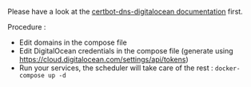 Please have a look at the [certbot-dns-digitalocean documentation](https://certbot-dns-digitalocean.readthedocs.io/en/stable/) first.

Procedure :

- Edit domains in the compose file
- Edit DigitalOcean credentials in the compose file (generate using https://cloud.digitalocean.com/settings/api/tokens)
- Run your services, the scheduler will take care of the rest : `docker-compose up -d`
